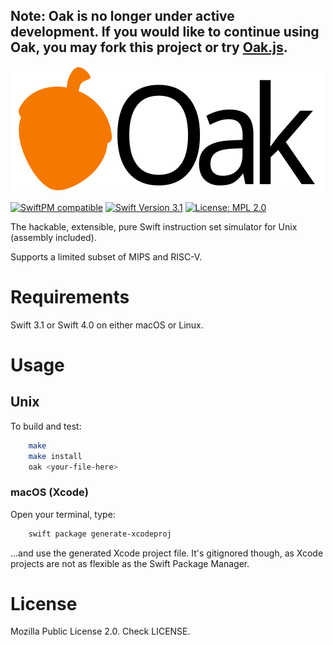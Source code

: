 ## Note: Oak is no longer under active development. If you would like to continue using Oak, you may fork this project or try [Oak.js](https://github.com/skyus/Oak.js).

![Oak](Resources/logo.png)

[![SwiftPM compatible](https://img.shields.io/badge/SwiftPM-compatible-brightgreen.svg)](https://github.com/apple/swift-package-manager)
[![Swift Version 3.1](https://img.shields.io/badge/Swift-3.1-orange.svg)](https://swift.org/download/#swift-31-development)
[![License: MPL 2.0](https://img.shields.io/badge/license-MPL%202.0-orange.svg)](https://www.mozilla.org/en-US/MPL/2.0/)

The hackable, extensible, pure Swift instruction set simulator for Unix (assembly included).

Supports a limited subset of MIPS and RISC-V.

# Requirements
Swift 3.1 or Swift 4.0 on either macOS or Linux.

# Usage
## Unix
To build and test:

```bash
    make
    make install
    oak <your-file-here>
```

### macOS (Xcode)
Open your terminal, type:

```bash
    swift package generate-xcodeproj
```

...and use the generated Xcode project file. It's gitignored though, as Xcode projects are not as flexible as the Swift Package Manager.

# License
Mozilla Public License 2.0. Check LICENSE.
